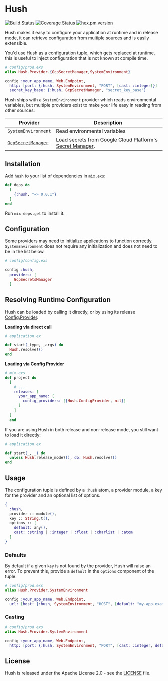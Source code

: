 # Hush

[![Build Status](https://github.com/gordalina/hush/workflows/ci/badge.svg)](https://github.com/gordalina/hush/actions?query=workflow%3A%22ci%22)
[![Coverage Status](https://coveralls.io/repos/gordalina/hush/badge.svg?branch=master)](https://coveralls.io/r/gordalina/hush?branch=master)
[![hex.pm version](https://img.shields.io/hexpm/v/hush.svg)](https://hex.pm/packages/hush)

Hush makes it easy to configure your application at runtime and in release mode, it can retrieve configuration from multiple sources and is easily extensible.

You'd use Hush as a configuration tuple, which gets replaced at runtime, this is useful to inject configuration that is not known at compile time.

```elixir
# config/prod.exs
alias Hush.Provider.{GcpSecretManager,SystemEnvironment}

config :your_app_name, Web.Endpoint,
  http: [port: {:hush, SystemEnvironment, "PORT", [cast: :integer]}]
  secret_key_base: {:hush, GcpSecretManager, "secret_key_base"}
```

Hush ships with a `SystemEnvironment` provider which reads environmental variables, but multiple providers exist to make your life easy in reading from other sources:

| Provider | Description |
| -------- | ----------- |
| `SystemEnvironment` | Read environmental variables |
| [`GcpSecretManager`](https://github.com/gordalina/hush_gcp_secret_manager) | Load secrets from Google Cloud Platform's [Secret Manager](https://cloud.google.com/secret-manager). |

## Installation

Add `hush` to your list of dependencies in `mix.exs`:

```elixir
def deps do
  [
    {:hush, "~> 0.0.1"}
  ]
end
```

Run `mix deps.get` to install it.

## Configuration

Some providers may need to initialize applications to function correctly. `SystemEnvironment` does not require any initialization and does not need to be in the list below.

```elixir
# config/config.exs

config :hush,
  providers: [
    GcpSecretsManager
  ]
```

## Resolving Runtime Configuration

Hush can be loaded by calling it directly, or by using its release [Config.Provider](https://hexdocs.pm/elixir/Config.Provider.html).

**Loading via direct call**

```elixir
# application.ex

def start(_type, _args) do
  Hush.resolve!()
end
```

**Loading via Config Provider**

```elixir
# mix.exs
def project do
  [
    # ...
    releases: [
      your_app_name: [
        config_providers: [{Hush.ConfigProvider, nil}]
      ]
    ]
  ]
  end
```

If you are using Hush in both release and non-release mode, you still want to load it directly:

```elixir
# application.ex

def start(_, _) do
  unless Hush.release_mode?(), do: Hush.resolve!()
end
```

## Usage

The configuration tuple is defined by a `:hush` atom, a provider module, a key for the provider and an optional list of options.

```elixir
{
  :hush,
  provider :: module(),
  key :: String.t(),
  options :: [
    default: any(),
    cast: :string | :integer | :float | :charlist | :atom
  ]
}
```

### Defaults

By default if a given `key` is not found by the provider, Hush will raise an error. To prevent this, provide a `default` in the `options` component of the tuple:

```elixir
# config/prod.exs
alias Hush.Provider.SystemEnvironment

config :your_app_name, Web.Endpoint,
  url: [host: {:hush, SystemEnvironment, "HOST", [default: "my-app.example"]}]
```

### Casting

```elixir
# config/prod.exs
alias Hush.Provider.SystemEnvironment

config :your_app_name, Web.Endpoint,
  http: [port: {:hush, SystemEnvironment, "PORT", [cast: :integer, default: 4000]}]
```

## License

Hush is released under the Apache License 2.0 - see the [LICENSE](LICENSE) file.
